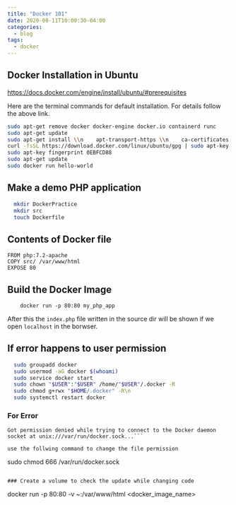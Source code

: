 ```yaml
---
title: "Docker 101"
date: 2020-08-11T10:00:30-04:00
categories:
  - blog
tags:
  - docker
---
```


  ## Docker Installation in Ubuntu

  https://docs.docker.com/engine/install/ubuntu/#prerequisites
  
  Here are the terminal commands for default installation. For details follow the above link.
  ``` bash
  sudo apt-get remove docker docker-engine docker.io containerd runc
  sudo apt-get update
  sudo apt-get install \\n    apt-transport-https \\n    ca-certificates \\n    curl \\n    gnupg-agent \\n    software-properties-common\n
  curl -fsSL https://download.docker.com/linux/ubuntu/gpg | sudo apt-key add -
  sudo apt-key fingerprint 0EBFCD88
  sudo apt-get update
  sudo docker run hello-world
  ```

## Make a demo PHP application

``` bash
  mkdir DockerPractice
  mkdir src 
  touch Dockerfile
````

## Contents of Docker file
```
FROM php:7.2-apache
COPY src/ /var/www/html
EXPOSE 80
```
  
## Build the Docker Image  
```
    docker run -p 80:80 my_php_app
```
After this the ```index.php``` file written in the source dir will be shown if we open ```localhost``` in the borwser.

## If error happens to user permission
``` bash
  sudo groupadd docker
  sudo usermod -aG docker $(whoami)
  sudo service docker start
  sudo chown "$USER":"$USER" /home/"$USER"/.docker -R
  sudo chmod g+rwx "$HOME/.docker" -R\n
  sudo systemctl restart docker
```
### For Error
```  ERRO[0000] failed to dial gRPC: cannot connect to the Docker daemon. Is 'docker daemon' running on this host?: dial unix /var/run/docker.sock: connect: permission denied 
Got permission denied while trying to connect to the Docker daemon socket at unix:///var/run/docker.sock...```

use the follwing command to change the file permission

```
  sudo chmod 666 /var/run/docker.sock
```

### Create a volume to check the update while changing code
```
  docker run -p 80:80 -v ~<source dir>:/var/www/html <docker_image_name>
```
